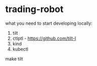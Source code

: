# trading-robot

what you need to start developing locally:
1. tilt
2. ctlptl - https://github.com/tilt-l
3. kind
4. kubectl


make tilt
